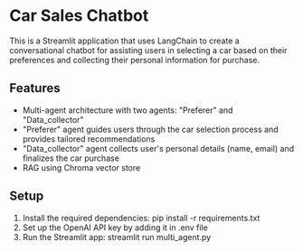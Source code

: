 # Car Sales Chatbot

This is a Streamlit application that uses LangChain to create a conversational chatbot for assisting users in selecting a car based on their preferences and collecting their personal information for purchase.

## Features

- Multi-agent architecture with two agents: "Preferer" and "Data_collector"
- "Preferer" agent guides users through the car selection process and provides tailored recommendations
- "Data_collector" agent collects user's personal details (name, email) and finalizes the car purchase
- RAG using Chroma vector store

## Setup

1. Install the required dependencies: pip install -r requirements.txt
2. Set up the OpenAI API key by adding it in .env file
3. Run the Streamlit app: streamlit run multi_agent.py

